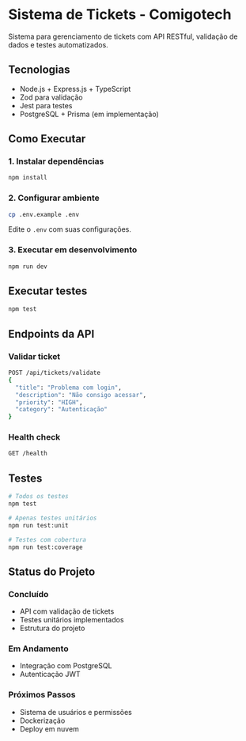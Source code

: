 # Sistema de Tickets - Comigotech

Sistema para gerenciamento de tickets com API RESTful, validação de dados e testes automatizados.

## Tecnologias

- Node.js + Express.js + TypeScript
- Zod para validação
- Jest para testes
- PostgreSQL + Prisma (em implementação)

## Como Executar

### 1. Instalar dependências
```bash
npm install
```

### 2. Configurar ambiente
```bash
cp .env.example .env
```
Edite o `.env` com suas configurações.

### 3. Executar em desenvolvimento
```bash
npm run dev
```

## Executar testes
```bash
npm test
```

## Endpoints da API

### Validar ticket
```bash
POST /api/tickets/validate
{
  "title": "Problema com login",
  "description": "Não consigo acessar",
  "priority": "HIGH",
  "category": "Autenticação"
}
```

### Health check
```bash
GET /health
```

## Testes
```bash
# Todos os testes
npm test

# Apenas testes unitários
npm run test:unit

# Testes com cobertura
npm run test:coverage
```

## Status do Projeto

### Concluído
- API com validação de tickets
- Testes unitários implementados
- Estrutura do projeto

### Em Andamento
- Integração com PostgreSQL
- Autenticação JWT

### Próximos Passos
- Sistema de usuários e permissões
- Dockerização
- Deploy em nuvem
